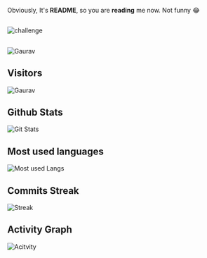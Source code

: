 Obviously, It's **README**, so you are **reading** me now. Not funny 😂
##
![challenge](https://i.alexflipnote.dev/4h93guy.png)

##
![Gaurav](https://github.com/GauravRao7/GauravRao7/blob/main/dance.gif)

## Visitors
![Gaurav](https://profile-counter.glitch.me/GauravRao7/count.svg)

## Github Stats
![Git Stats](https://github-readme-stats.vercel.app/api?username=GauravRao7&show_icons=true&count_private=true&title_color=d1eaff&text_color=f2f9ff&icon_color=a3b9cc&bg_color=6e7e91)

## Most used languages
![Most used Langs](https://github-readme-stats.vercel.app/api/top-langs?username=GauravRao7&show_icons=true&title_color=d1eaff&text_color=f2f9ff&icon_color=a3b9cc&bg_color=475159)

## Commits Streak
![Streak](https://github-readme-streak-stats.herokuapp.com/?user=GauravRao7&theme=black-ice&hide_border=true&stroke=0000&background=060A0CD0)

## Activity Graph
![Acitvity](https://activity-graph.herokuapp.com/graph?username=GauravRao7&bg_color=0D1117&color=5BCDEC&line=5BCDEC&point=FFFFFF&hide_border=true)
